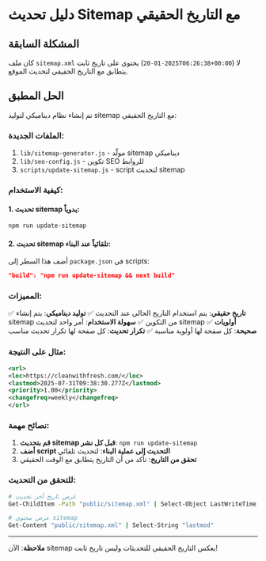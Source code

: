 # دليل تحديث Sitemap مع التاريخ الحقيقي

## المشكلة السابقة
كان ملف `sitemap.xml` يحتوي على تاريخ ثابت (`2025-01-20T06:26:38+00:00`) لا يتطابق مع التاريخ الحقيقي لتحديث الموقع.

## الحل المطبق
تم إنشاء نظام ديناميكي لتوليد sitemap مع التاريخ الحقيقي:

### الملفات الجديدة:
1. `lib/sitemap-generator.js` - مولّد sitemap ديناميكي
2. `lib/seo-config.js` - تكوين SEO للروابط
3. `scripts/update-sitemap.js` - script لتحديث sitemap

### كيفية الاستخدام:

#### 1. تحديث sitemap يدوياً:
```bash
npm run update-sitemap
```

#### 2. تحديث sitemap تلقائياً عند البناء:
أضف هذا السطر إلى `package.json` في scripts:
```json
"build": "npm run update-sitemap && next build"
```

### المميزات:
✅ **تاريخ حقيقي**: يتم استخدام التاريخ الحالي عند التحديث
✅ **توليد ديناميكي**: يتم إنشاء sitemap من التكوين
✅ **سهولة الاستخدام**: أمر واحد لتحديث sitemap
✅ **أولويات صحيحة**: كل صفحة لها أولوية مناسبة
✅ **تكرار تحديث**: كل صفحة لها تكرار تحديث مناسب

### مثال على النتيجة:
```xml
<url>
<loc>https://cleanwithfresh.com/</loc>
<lastmod>2025-07-31T09:38:30.277Z</lastmod>
<priority>1.00</priority>
<changefreq>weekly</changefreq>
</url>
```

### نصائح مهمة:
1. **قم بتحديث sitemap قبل كل نشر**: `npm run update-sitemap`
2. **أضف script التحديث إلى عملية البناء**: لتحديث تلقائي
3. **تحقق من التاريخ**: تأكد من أن التاريخ يتطابق مع الوقت الحقيقي

### للتحقق من التحديث:
```bash
# عرض تاريخ آخر تحديث
Get-ChildItem -Path "public/sitemap.xml" | Select-Object LastWriteTime

# عرض محتوى sitemap
Get-Content "public/sitemap.xml" | Select-String "lastmod"
```

---
**ملاحظة**: الآن sitemap يعكس التاريخ الحقيقي للتحديثات وليس تاريخ ثابت! 